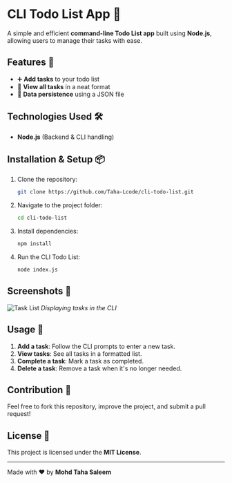 # CLI Todo List App 📝

A simple and efficient **command-line Todo List app** built using **Node.js**, allowing users to manage their tasks with ease.

## Features 🚀

- ➕ **Add tasks** to your todo list
- 📃 **View all tasks** in a neat format
- 💾 **Data persistence** using a JSON file

## Technologies Used 🛠

- **Node.js** (Backend & CLI handling)

## Installation & Setup 📦

1. Clone the repository:
   ```sh
   git clone https://github.com/Taha-Lcode/cli-todo-list.git
   ```
2. Navigate to the project folder:
   ```sh
   cd cli-todo-list
   ```
3. Install dependencies:
   ```sh
   npm install
   ```
4. Run the CLI Todo List:
   ```sh
   node index.js
   ```

## Screenshots 📸

![Task List]()
*Displaying tasks in the CLI*

## Usage 📌

1. **Add a task**: Follow the CLI prompts to enter a new task.
2. **View tasks**: See all tasks in a formatted list.
3. **Complete a task**: Mark a task as completed.
4. **Delete a task**: Remove a task when it's no longer needed.

## Contribution 🤝

Feel free to fork this repository, improve the project, and submit a pull request!

## License 📜

This project is licensed under the **MIT License**.

---

Made with ❤️ by **Mohd Taha Saleem**

